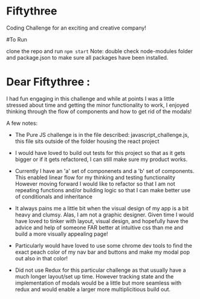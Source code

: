 # Fiftythree
Coding Challenge for an exciting and creative company! 

#To Run

clone the repo and run `npm start` 
Note: double check node-modules folder and package.json to make sure all packages have been installed. 


# Dear Fiftythree :

I had fun engaging in this challenge and while at points I was a little stressed about time and getting the minor functionality to work,
I enjoyed thinking through the flow of components and how to get rid of the modals! 

A few notes:

- The Pure JS challenge is in the file described: javascript_challenge.js, this file sits outside of the folder housing the react project 

- I would have loved to build out tests for this project so that as it gets bigger or if it gets refactored, I can still make sure my product works.

- Currently I have an 'a' set of componenets and a 'b' set of components. This enabled linear flow for my thinking and testing functionality
However moving forward I would like to refactor so that I am not repeating functions and/or building logic so that I can make better use of conditionals and inheritance

- It always pains me a little bit when the visual design of my app is a bit heavy and clumsy. Alas, I am not a graphic designer. 
Given time I would have loved to tinker with layout, visual design, and hopefully have the advice and help of someone FAR better at intuitive css than me and build a more visually appealing page!

- Particularly would have loved to use some chrome dev tools to find the exact peach color of my nav bar and buttons and make my modal pop out also in that color!

- Did not use Redux for this particular challenge as that usually have a much longer layout/set up time. However tracking state and the 
implementation of modals would be a little but more seamless with redux and would enable a larger more multiplicitious build out. 

